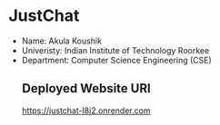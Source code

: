 # JustChat
- Name: Akula Koushik
- Univeristy: Indian Institute of Technology Roorkee
- Department: Computer Science Engineering (CSE)
  ## Deployed Website URl
  https://justchat-l8j2.onrender.com
